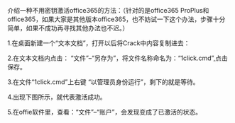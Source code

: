 介绍一种不用密钥激活office365的方法：（针对的是office365 ProPlus和office365，如果大家是其他版本office365，也不妨试一下这个办法，步骤十分简单，如果不成功再寻找其他办法也不迟。）

1.在桌面新建一个“文本文档”，打开以后将Crack中内容复制进去：

2.在文本文档内点击： “文件”–“另存为”，将文件名称命名为：“1click.cmd”,点击保存。

3.在文件“1click.cmd”上右键 “以管理员身份运行”，剩下的就是等待。

4.出现下图所示，就代表激活成功。

5.在offie软件里，查看：“文件”–“账户”，会发现变成了已激活的状态。
